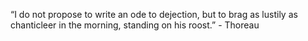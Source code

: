“I do not propose to write an ode to dejection, but to brag as lustily as chanticleer in the morning, standing on his roost.” - Thoreau